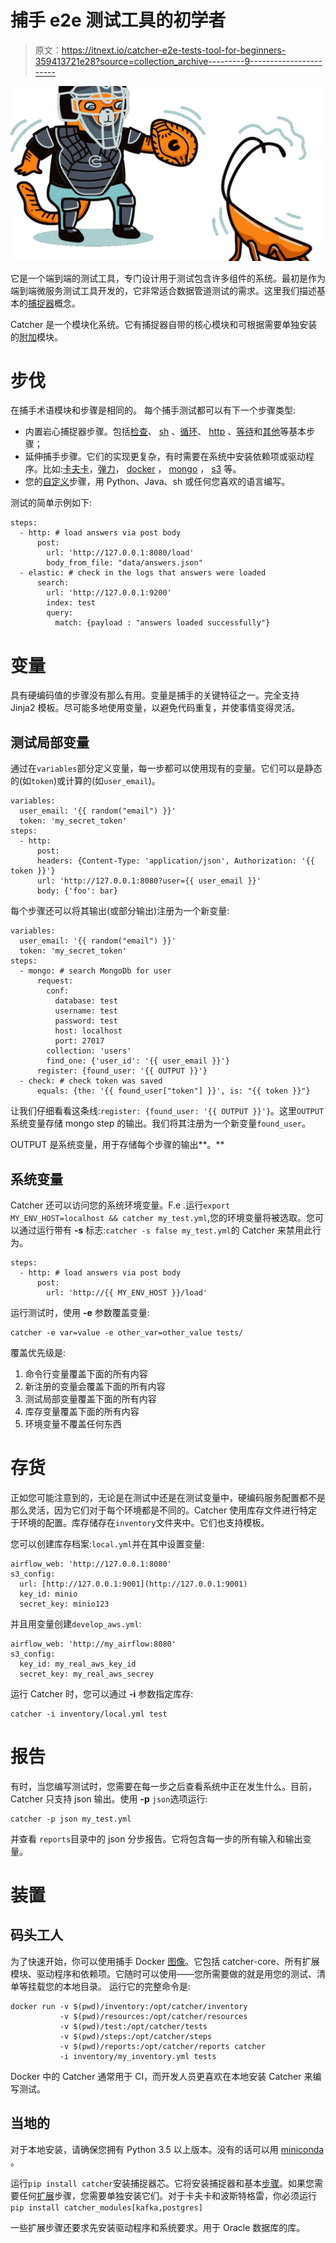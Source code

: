 # 捕手 e2e 测试工具的初学者

> 原文：<https://itnext.io/catcher-e2e-tests-tool-for-beginners-359413721e28?source=collection_archive---------9----------------------->

![](img/557be12294ad322b1b66cd9753f57b83.png)

它是一个端到端的测试工具，专门设计用于测试包含许多组件的系统。最初是作为端到端微服务测试工具开发的，它非常适合数据管道测试的需求。这里我们描述基本的[捕捉器](https://github.com/comtihon/catcher)概念。

Catcher 是一个模块化系统。它有捕捉器自带的核心模块和可根据需要单独安装的[附加](https://github.com/comtihon/catcher_modules)模块。

# 步伐

在捕手术语模块和步骤是相同的。
每个捕手测试都可以有下一个步骤类型:

*   内置岩心捕捉器步骤。包括[检查](https://catcher-test-tool.readthedocs.io/en/latest/source/internal_modules.html#module-catcher.steps.check)、 [sh](https://catcher-test-tool.readthedocs.io/en/latest/source/internal_modules.html#sh-run-shell-command) 、[循环](https://catcher-test-tool.readthedocs.io/en/latest/source/internal_modules.html#loop-loop-over-the-data)、 [http](https://catcher-test-tool.readthedocs.io/en/latest/source/internal_modules.html#http-perform-http-request) 、[等待](https://catcher-test-tool.readthedocs.io/en/latest/source/internal_modules.html#wait-delay-testcase-execution)和[其他](https://catcher-test-tool.readthedocs.io/en/latest/source/internal_modules.html)等基本步骤；
*   延伸捕手步骤。它们的实现更复杂，有时需要在系统中安装依赖项或驱动程序。比如:[卡夫卡](https://catcher-modules.readthedocs.io/en/latest/source/catcher_modules.mq.html#catcher_modules.mq.kafka.Kafka)，[弹力](https://catcher-modules.readthedocs.io/en/latest/source/catcher_modules.service.html#catcher-modules-service-elastic-module)， [docker](https://catcher-modules.readthedocs.io/en/latest/source/catcher_modules.service.html#catcher-modules-service-docker-module) ， [mongo](https://catcher-modules.readthedocs.io/en/latest/source/catcher_modules.database.html#catcher-modules-database-mongo-module) ， [s3](https://catcher-modules.readthedocs.io/en/latest/source/catcher_modules.service.html#catcher-modules-service-s3-module) 等。
*   您的[自定义](https://catcher-test-tool.readthedocs.io/en/latest/source/modules.html)步骤，用 Python、Java、sh 或任何您喜欢的语言编写。

测试的简单示例如下:

```
steps: 
  - http: # load answers via post body 
      post: 
        url: 'http://127.0.0.1:8080/load' 
        body_from_file: "data/answers.json" 
  - elastic: # check in the logs that answers were loaded 
      search: 
        url: 'http://127.0.0.1:9200' 
        index: test 
        query: 
          match: {payload : "answers loaded successfully"}
```

# 变量

具有硬编码值的步骤没有那么有用。变量是捕手的关键特征之一。完全支持 Jinja2 模板。尽可能多地使用变量，以避免代码重复，并使事情变得灵活。

## 测试局部变量

通过在`variables`部分定义变量，每一步都可以使用现有的变量。它们可以是静态的(如`token`)或计算的(如`user_email`)。

```
variables: 
  user_email: '{{ random("email") }}' 
  token: 'my_secret_token' 
steps: 
  - http: 
      post: 
      headers: {Content-Type: 'application/json', Authorization: '{{ token }}'} 
      url: 'http://127.0.0.1:8080?user={{ user_email }}' 
      body: {'foo': bar}
```

每个步骤还可以将其输出(或部分输出)注册为一个新变量:

```
variables: 
  user_email: '{{ random("email") }}' 
  token: 'my_secret_token' 
steps: 
  - mongo: # search MongoDb for user 
      request: 
        conf: 
          database: test 
          username: test 
          password: test 
          host: localhost 
          port: 27017 
        collection: 'users' 
        find_one: {'user_id': '{{ user_email }}'} 
      register: {found_user: '{{ OUTPUT }}'} 
  - check: # check token was saved 
      equals: {the: '{{ found_user["token"] }}', is: "{{ token }}"}
```

让我们仔细看看这条线:`register: {found_user: '{{ OUTPUT }}'}`。这里`OUTPUT`系统变量存储 mongo step 的输出。我们将其注册为一个新变量`found_user`。

OUTPUT 是系统变量，用于存储每个步骤的输出**。**

## 系统变量

Catcher 还可以访问您的系统环境变量。F.e .运行`export MY_ENV_HOST=localhost && catcher my_test.yml`,您的环境变量将被选取。您可以通过运行带有 **-s** 标志:`catcher -s false my_test.yml`的 Catcher 来禁用此行为。

```
steps: 
  - http: # load answers via post body 
      post: 
        url: 'http://{{ MY_ENV_HOST }}/load'
```

运行测试时，使用 **-e** 参数覆盖变量:

```
catcher -e var=value -e other_var=other_value tests/
```

覆盖优先级是:

1.  命令行变量覆盖下面的所有内容
2.  新注册的变量会覆盖下面的所有内容
3.  测试局部变量覆盖下面的所有内容
4.  库存变量覆盖下面的所有内容
5.  环境变量不覆盖任何东西

# 存货

正如您可能注意到的，无论是在测试中还是在测试变量中，硬编码服务配置都不是那么灵活，因为它们对于每个环境都是不同的。Catcher 使用库存文件进行特定于环境的配置。库存储存在`inventory`文件夹中。它们也支持模板。

您可以创建库存档案:`local.yml`并在其中设置变量:

```
airflow_web: 'http://127.0.0.1:8080' 
s3_config: 
  url: [http://127.0.0.1:9001](http://127.0.0.1:9001) 
  key_id: minio 
  secret_key: minio123
```

并且用变量创建`develop_aws.yml`:

```
airflow_web: 'http://my_airflow:8080' 
s3_config: 
  key_id: my_real_aws_key_id 
  secret_key: my_real_aws_secrey
```

运行 Catcher 时，您可以通过 **-i** 参数指定库存:

```
catcher -i inventory/local.yml test
```

# 报告

有时，当您编写测试时，您需要在每一步之后查看系统中正在发生什么。目前，Catcher 只支持 json 输出。使用 **-p** `json`选项运行:

```
catcher -p json my_test.yml
```

并查看 `reports`目录中的 json 分步报告。它将包含每一步的所有输入和输出变量。

# 装置

## 码头工人

为了快速开始，你可以使用捕手 Docker [图像](https://hub.docker.com/repository/docker/comtihon/catcher)。它包括 catcher-core、所有扩展模块、驱动程序和依赖项。它随时可以使用——您所需要做的就是用您的测试、清单等挂载您的本地目录。
运行它的完整命令是:

```
docker run -v $(pwd)/inventory:/opt/catcher/inventory 
           -v $(pwd)/resources:/opt/catcher/resources 
           -v $(pwd)/test:/opt/catcher/tests 
           -v $(pwd)/steps:/opt/catcher/steps 
           -v $(pwd)/reports:/opt/catcher/reports catcher 
           -i inventory/my_inventory.yml tests
```

Docker 中的 Catcher 通常用于 CI，而开发人员更喜欢在本地安装 Catcher 来编写测试。

## 当地的

对于本地安装，请确保您拥有 Python 3.5 以上版本。没有的话可以用 [miniconda](https://docs.conda.io/en/latest/miniconda.html) 。

运行`pip install catcher`安装捕捉器芯。它将安装捕捉器和基本[步骤](https://catcher-test-tool.readthedocs.io/en/latest/source/internal_modules.html)。如果您需要任何[扩展](https://catcher-modules.readthedocs.io/en/latest/genindex.html)步骤，您需要单独安装它们。对于卡夫卡和波斯特格雷，你必须运行`pip install catcher_modules[kafka,postgres]`

一些扩展步骤还要求先安装驱动程序和系统要求。用于 Oracle 数据库的库。